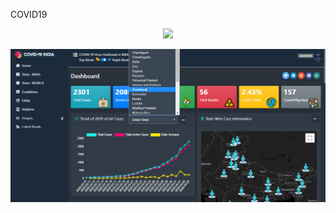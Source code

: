 COVID19

<a href="https://www.linkedin.com/in/prashantmi/"><p align="center"><img src="https://docs.google.com/uc?export=&id=0B37RToy0GZgUZC1oV3lCeU1QTVE0" /><i></i></p></a>

<a href="https://www.linkedin.com/in/prashantmi/"><p align="center"><img src="coivid19.gif" /><i></i></p></a>
